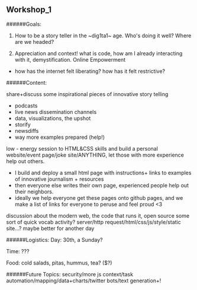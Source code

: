 Workshop_1
----- 


######Goals:
1) How to be a story teller in the ~dig1ta1~ age. Who's doing it well? Where are we headed?

2) Appreciation and context! what is code, how am I already interacting with it, demystification. Online Empowerment
 - how has the internet felt liberating? how has it felt restrictive? 

######Content:

share+discuss some inspirational pieces of innovative story telling
 - podcasts
 - live news dissemination channels
 - data, visualizations, the upshot
 - storify
 - newsdiffs
 - way more examples prepared (help!)

low - energy session to HTML&CSS skills and build a personal website/event page/joke site/ANYTHING, let those with more experience help out others.
 - I build and deploy a small html page with instructions+ links to examples of innovative journalism + resources
 - then everyone else writes their own page, experienced people help out their neighbors.
 - ideally we help everyone get these pages onto github pages, and we make a list of links for everyone to peruse and feel proud <3

discussion about the modern web, the code that runs it, open source 
some sort of quick vocab activity? server/http request/html/css/js/style/static site...? maybe better for another day 

######Logistics:
Day: 30th, a Sunday? 

Time: ???

Food: cold salads, pitas, hummus, tea? ($?) 

######Future Topics:
security/more js context/task automation/mapping/data+charts/twitter bots/text generation+!
